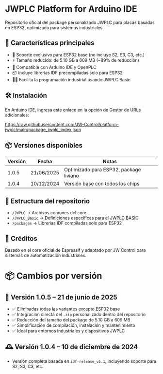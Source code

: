 # JWPLC Platform for Arduino IDE

Repositorio oficial del package personalizado JWPLC para placas basadas en ESP32, optimizado para sistemas industriales.

## 🌟 Características principales

- 🔧 Soporte exclusivo para ESP32 base (no incluye S2, S3, C3, etc.)
- ⚡ Tamaño reducido: de 5.10 GB a 609 MB (~89% de reducción)
- 🧰 Compatible con Arduino IDE y OpenPLC
- 📦 Incluye librerías IDF precompiladas solo para ESP32
- 🧑‍💻 Facilita la programación industrial usando JWPLC Basic

## 🛠 Instalación

En Arduino IDE, ingresa este enlace en la opción de Gestor de URLs adicionales:

https://raw.githubusercontent.com/JW-Control/platform-jwplc/main/package_jwplc_index.json


## 📦 Versiones disponibles

| Versión | Fecha       | Notas                                |
|---------|-------------|---------------------------------------|
| 1.0.5   | 21/06/2025  | Optimizado para ESP32, package liviano |
| 1.0.4   | 10/12/2024  | Versión base con todos los chips       |

## 📁 Estructura del repositorio

- `/JWPLC` → Archivos comunes del core
- `/JWPLC_Basic` → Definiciones específicas para el JWPLC BASIC
- `/packages` → Librerías IDF compiladas solo para ESP32

## 🤝 Créditos

Basado en el core oficial de Espressif y adaptado por JW Control para sistemas de automatización industriales.

# 📦 Cambios por versión

## 🔖 Versión 1.0.5 – 21 de junio de 2025
- ✅ Eliminadas todas las variantes excepto ESP32 base
- ✅ Integración directa del `.zip` personalizado dentro del repositorio
- ✅ Reducción del tamaño del package de 5.10 GB a 609 MB
- ✅ Simplificación de compilación, instalación y mantenimiento
- ✅ Ideal para entornos industriales y dispositivos JWPLC

## 🕰 Versión 1.0.4 – 10 de diciembre de 2024
- Versión completa basada en `idf-release_v5.1`, incluyendo soporte para S2, S3, C3, etc.
